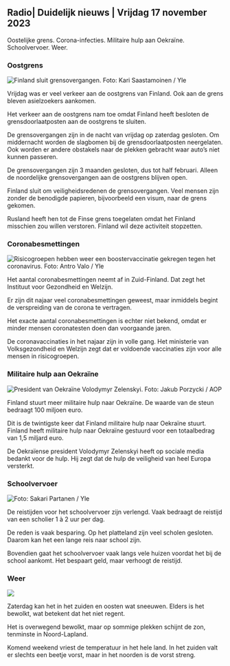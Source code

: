 ## Radio\| Duidelijk nieuws \| Vrijdag 17 november 2023

Oostelijke grens. Corona-infecties. Militaire hulp aan Oekraïne. Schoolvervoer. Weer.

### Oostgrens

![Finland sluit grensovergangen. Foto: Kari Saastamoinen / Yle](https://images.cdn.yle.fi/image/upload/c_crop,h_2908,w_5178,x_0,y_0/ar_1.7777777777777777,c_fill,g_faces,h_675,w_1200/dpr_1.0/q_auto:eco/f_auto/fl_lossy/v1699908616/39-1200025655285565477b)

Vrijdag was er veel verkeer aan de oostgrens van Finland. Ook aan de grens bleven asielzoekers aankomen.

Het verkeer aan de oostgrens nam toe omdat Finland heeft besloten de grensdoorlaatposten aan de oostgrens te sluiten.

De grensovergangen zijn in de nacht van vrijdag op zaterdag gesloten. Om middernacht worden de slagbomen bij de grensdoorlaatposten neergelaten. Ook worden er andere obstakels naar de plekken gebracht waar auto’s niet kunnen passeren.

De grensovergangen zijn 3 maanden gesloten, dus tot half februari. Alleen de noordelijke grensovergangen aan de oostgrens blijven open.

Finland sluit om veiligheidsredenen de grensovergangen. Veel mensen zijn zonder de benodigde papieren, bijvoorbeeld een visum, naar de grens gekomen.

Rusland heeft hen tot de Finse grens toegelaten omdat het Finland misschien zou willen verstoren. Finland wil deze activiteit stopzetten.

### Coronabesmettingen

![Risicogroepen hebben weer een boostervaccinatie gekregen tegen het coronavirus. Foto: Antro Valo / Yle](https://images.cdn.yle.fi/image/upload/c_crop,h_3247,w_5773,x_0,y_601/ar_1.7777777777777777,c_fill,g_faces,h_675,w_1200/dpr_1.0/q_auto:eco/f_auto/fl_lossy/v1699867130/39-11997076551e51acfff3)

Het aantal coronabesmettingen neemt af in Zuid-Finland. Dat zegt het Instituut voor Gezondheid en Welzijn.

Er zijn dit najaar veel coronabesmettingen geweest, maar inmiddels begint de verspreiding van de corona te vertragen.

Het exacte aantal coronabesmettingen is echter niet bekend, omdat er minder mensen coronatesten doen dan voorgaande jaren.

De coronavaccinaties in het najaar zijn in volle gang. Het ministerie van Volksgezondheid en Welzijn zegt dat er voldoende vaccinaties zijn voor alle mensen in risicogroepen.

### Militaire hulp aan Oekraïne

![President van Oekraïne Volodymyr Zelenskyi. Foto: Jakub Porzycki / AOP](https://images.cdn.yle.fi/image/upload/c_crop,h_1393,w_2477,x_0,y_0/ar_1.7777777777777777,c_fill,g_faces,h_675,w_1200/dpr_1.0/q_auto:eco/f_auto/fl_lossy/v1696579988/39-1182210651fc13097ccb)

Finland stuurt meer militaire hulp naar Oekraïne. De waarde van de steun bedraagt 100 miljoen euro.

Dit is de twintigste keer dat Finland militaire hulp naar Oekraïne stuurt. Finland heeft militaire hulp naar Oekraïne gestuurd voor een totaalbedrag van 1,5 miljard euro.

De Oekraïense president Volodymyr Zelenskyi heeft op sociale media bedankt voor de hulp. Hij zegt dat de hulp de veiligheid van heel Europa versterkt.

### Schoolvervoer

![ Foto: Sakari Partanen / Yle](https://images.cdn.yle.fi/image/upload/c_crop,h_1494,w_2655,x_0,y_0/ar_1.7777777777777777,c_fill,g_faces,h_675,w_1200/dpr_1.0/q_auto:eco/f_auto/fl_lossy/v1677057284/39-107608063f5dc988d5c3)

De reistijden voor het schoolvervoer zijn verlengd. Vaak bedraagt de reistijd van een scholier 1 à 2 uur per dag.

De reden is vaak besparing. Op het platteland zijn veel scholen gesloten. Daarom kan het een lange reis naar school zijn.

Bovendien gaat het schoolvervoer vaak langs vele huizen voordat het bij de school aankomt. Het bespaart geld, maar verhoogt de reistijd.

### Weer

![](https://images.cdn.yle.fi/image/upload/c_crop,h_1080,w_1919,x_0,y_0/ar_1.7777777777777777,c_fill,g_faces,h_675,w_1200/dpr_1.0/q_auto:eco/f_auto/fl_lossy/v1700238427/39-120255565579437e32dc)

Zaterdag kan het in het zuiden en oosten wat sneeuwen. Elders is het bewolkt, wat betekent dat het niet regent.

Het is overwegend bewolkt, maar op sommige plekken schijnt de zon, tenminste in Noord-Lapland.

Komend weekend vriest de temperatuur in het hele land. In het zuiden valt er slechts een beetje vorst, maar in het noorden is de vorst streng.